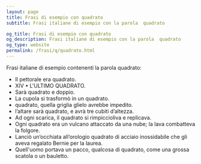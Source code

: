 ```yaml
---
layout: page
title: Frasi di esempio con quadrato 
subtitle: Frasi italiane di esempio con la parola  quadrato

og_title: Frasi di esempio con quadrato 
og_description: Frasi italiane di esempio con la parola  quadrato
og_type: website
permalink: /frasi/q/quadrato.html
---
```


Frasi italiane di esempio contenenti la parola quadrato:


- Il pettorale era quadrato.
- XIV • L'ULTIMO QUADRATO.
- Sarà quadrato e doppio.
- La cupola si trasformò in un quadrato.
- quadrato, quella griglia glielo avrebbe impedito.
- l’altare sarà quadrato, e avrà tre cubiti d’altezza.
- Ad ogni scarica, il quadrato si rimpiccioliva e replicava.
- Ogni quadrato era un vulcano attaccato da una nube; la lava combatteva la folgore.
- Lanciò un’occhiata all’orologio quadrato di acciaio inossidabile che gli aveva regalato Bernie per la laurea.
- Quell'uomo portava un pacco, qualcosa di quadrato, come una grossa scatola o un bauletto.
